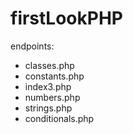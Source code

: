 # firstLookPHP

endpoints:
 - classes.php
 - constants.php
 - index3.php
 - numbers.php
 - strings.php
 - conditionals.php